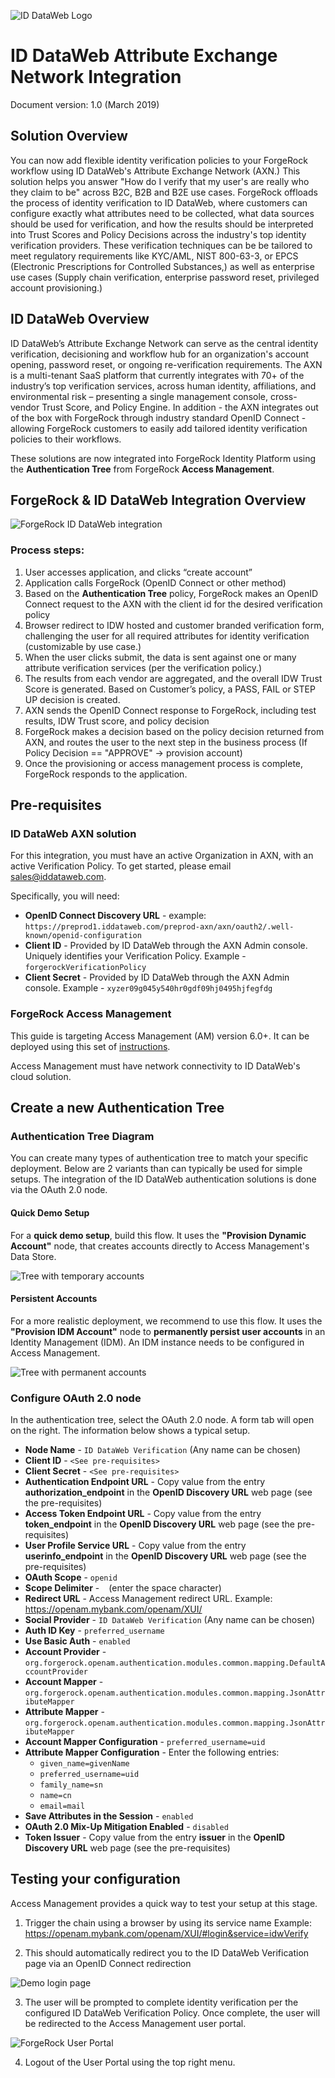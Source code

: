 ![ID DataWeb Logo](/images/xyz.gif)

# ID DataWeb Attribute Exchange Network Integration
Document version: 1.0 (March 2019)

## Solution Overview

You can now add flexible identity verification policies to your ForgeRock workflow using ID DataWeb's Attribute Exchange Network (AXN.) This solution helps you answer "How do I verify that my user's are really who they claim to be" across B2C, B2B and B2E use cases. ForgeRock offloads the process of identity verification to ID DataWeb, where customers can configure exactly what attributes need to be collected, what data sources should be used for verification, and how the results should be interpreted into Trust Scores and Policy Decisions across the industry's top identity verification providers. These verification techniques can be be tailored to meet regulatory requirements like KYC/AML, NIST 800-63-3, or EPCS (Electronic Prescriptions for Controlled Substances,) as well as enterprise use cases (Supply chain verification, enterprise password reset, privileged account provisioning.)

## ID DataWeb Overview

ID DataWeb’s Attribute Exchange Network can serve as the central identity verification, decisioning and workflow hub for an organization's account opening, password reset, or ongoing re-verification requirements. The AXN is a multi-tenant SaaS platform that currently integrates with 70+ of the industry’s top verification services, across human identity, affiliations, and environmental risk – presenting a single management console, cross-vendor Trust Score, and Policy Engine. In addition - the AXN integrates out of the box with ForgeRock through industry standard OpenID Connect - allowing ForgeRock customers to easily add tailored identity verification policies to their workflows. 

These solutions are now integrated into ForgeRock Identity Platform using the **Authentication Tree** from ForgeRock **Access Management**.

## ForgeRock & ID DataWeb Integration Overview

![ForgeRock ID DataWeb integration](/images/diagramA.png)

### Process steps: 
1. User accesses application, and clicks “create account”
2. Application calls ForgeRock (OpenID Connect or other method)
3. Based on the **Authentication Tree** policy, ForgeRock makes an OpenID Connect request to the AXN with the client id for the desired verification policy 
4. Browser redirect to IDW hosted and customer branded verification form, challenging the user for all required attributes for identity verification (customizable by use case.) 
5. When the user clicks submit, the data is sent against one or many attribute verification services (per the verification policy.)
6. The results from each vendor are aggregated, and the overall IDW Trust Score is generated. Based on Customer’s policy, a PASS, FAIL or STEP UP decision is created.
7. AXN sends the OpenID Connect response to ForgeRock, including test results, IDW Trust score, and policy decision
8. ForgeRock makes a decision based on the policy decision returned from AXN, and routes the user to the next step in the business process (If Policy Decision == "APPROVE" -> provision account)
9. Once the provisioning or access management process is complete, ForgeRock responds to the application. 


## Pre-requisites

### ID DataWeb AXN solution
For this integration, you must have an active Organization in AXN, with an active Verification Policy. To get started, please email sales@iddataweb.com.

Specifically, you will need:
* **OpenID Connect Discovery URL** - example: ```https://preprod1.iddataweb.com/preprod-axn/axn/oauth2/.well-known/openid-configuration```
* **Client ID** - Provided by ID DataWeb through the AXN Admin console. Uniquely identifies your Verification Policy. Example - ```forgerockVerificationPolicy```
* **Client Secret** - Provided by ID DataWeb through the AXN Admin console. Example - ```xyzer09g045y540hr0gdf09hj0495hjfegfdg```


### ForgeRock Access Management
This guide is targeting Access Management (AM) version 6.0+. It can be deployed using this set of [instructions](https://backstage.forgerock.com/docs/am/6/quick-start-guide/).

Access Management must have network connectivity to ID DataWeb's cloud solution.

## Create a new Authentication Tree

### Authentication Tree Diagram
You can create many types of authentication tree to match your specific deployment. Below are 2 variants than can typically be used for simple setups. The integration of the ID DataWeb authentication solutions is done via the OAuth 2.0 node.

#### Quick Demo Setup
For a **quick demo setup**, build this flow. It uses the **"Provision Dynamic Account"** node, that creates accounts directly to Access Management's Data Store. 


![Tree with temporary accounts](/images/provision_dynamic.png)

#### Persistent Accounts
For a more realistic deployment, we recommend to use this flow. It uses the **"Provision IDM Account"** node to **permanently persist user accounts** in an Identity Management (IDM). An IDM instance needs to be configured in Access Management.


![Tree with permanent accounts](/images/priovision_idm.png)


### Configure OAuth 2.0 node
In the authentication tree, select the OAuth 2.0 node. A form tab will open on the right. The information below shows a typical setup.

* **Node Name** - ```ID DataWeb Verification``` (Any name can be chosen)
* **Client ID** - ```<See pre-requisites>```
* **Client Secret** - ```<See pre-requisites>```
* **Authentication Endpoint URL** - Copy value from the entry **authorization_endpoint** in the **OpenID Discovery URL** web page (see the pre-requisites)
* **Access Token Endpoint URL** - Copy value from the entry **token_endpoint** in the **OpenID Discovery URL** web page (see the pre-requisites)
* **User Profile Service URL** - Copy value from the entry **userinfo_endpoint** in the **OpenID Discovery URL** web page (see the pre-requisites)
* **OAuth Scope** - ```openid```
* **Scope Delimiter** - ``` ```  (enter the space character)
* **Redirect URL** - Access Management redirect URL. Example: https://openam.mybank.com/openam/XUI/
* **Social Provider** - ```ID DataWeb Verification``` (Any name can be chosen)
* **Auth ID Key** - ```preferred_username```
* **Use Basic Auth** - ```enabled```
* **Account Provider** - ```org.forgerock.openam.authentication.modules.common.mapping.DefaultAccountProvider```
* **Account Mapper** - ```org.forgerock.openam.authentication.modules.common.mapping.JsonAttributeMapper```
* **Attribute Mapper** - ```org.forgerock.openam.authentication.modules.common.mapping.JsonAttributeMapper```
* **Account Mapper Configuration** - ```preferred_username=uid```
* **Attribute Mapper Configuration** - Enter the following entries:<br> 
  * ```given_name=givenName```
  * ```preferred_username=uid```
  * ```family_name=sn```
  * ```name=cn```
  * ```email=mail```
* **Save Attributes in the Session** - ```enabled```
* **OAuth 2.0 Mix-Up Mitigation Enabled** - ```disabled```
* **Token Issuer** - Copy value from the entry **issuer** in the **OpenID Discovery URL** web page (see the pre-requisites)

## Testing your configuration
Access Management provides a quick way to test your setup at this stage.
1. Trigger the chain using a browser by using its service name
Example: https://openam.mybank.com/openam/XUI/#login&service=idwVerify

2. This should automatically redirect you to the ID DataWeb Verification page via an OpenID Connect redirection


![Demo login page](/images/diagramB.png)


3. The user will be prompted to complete identity verification per the configured ID DataWeb Verification Policy. Once complete, the user will be redirected to the Access Management user portal.


![ForgeRock User Portal](/images/demo-userpage.png)


4. Logout of the User Portal using the top right menu.


